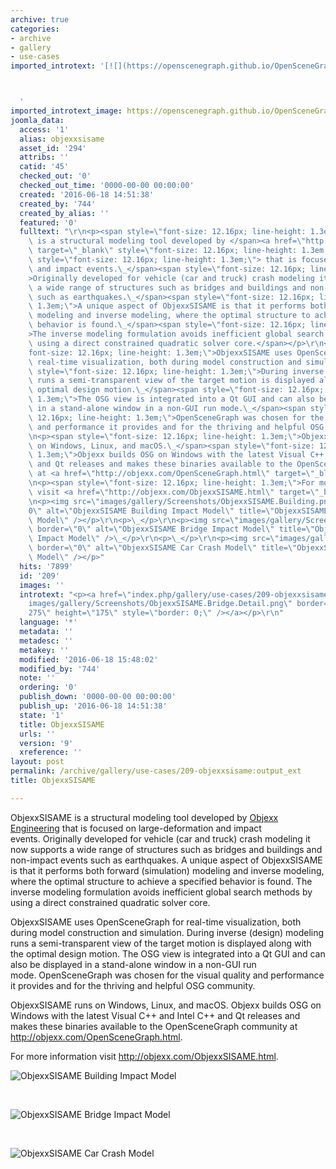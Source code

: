 ```yaml
---
archive: true
categories:
- archive
- gallery
- use-cases
imported_introtext: '[![](https://openscenegraph.github.io/OpenSceneGraphDotComBackup/OpenSceneGraph/www.openscenegraph.com/images/gallery/Screenshots/ObjexxSISAME.Bridge.Detail.png)](https://openscenegraph.github.io/OpenSceneGraphDotComBackup/OpenSceneGraph/www.openscenegraph.com/index.php/gallery/use-cases/209-objexxsisame.html)



  '
imported_introtext_image: https://openscenegraph.github.io/OpenSceneGraphDotComBackup/OpenSceneGraph/www.openscenegraph.com/images/gallery/Screenshots/ObjexxSISAME.Bridge.Detail.png
joomla_data:
  access: '1'
  alias: objexxsisame
  asset_id: '294'
  attribs: ''
  catid: '45'
  checked_out: '0'
  checked_out_time: '0000-00-00 00:00:00'
  created: '2016-06-18 14:51:38'
  created_by: '744'
  created_by_alias: ''
  featured: '0'
  fulltext: "\r\n<p><span style=\"font-size: 12.16px; line-height: 1.3em;\">ObjexxSISAME\
    \ is a structural modeling tool developed by </span><a href=\"http://objexx.com\"\
    \ target=\"_blank\" style=\"font-size: 12.16px; line-height: 1.3em;\">Objexx Engineering</a><span\
    \ style=\"font-size: 12.16px; line-height: 1.3em;\"> that is focused on large-deformation\
    \ and impact events.\_</span><span style=\"font-size: 12.16px; line-height: 1.3em;\"\
    >Originally developed for vehicle (car and truck) crash modeling it now supports\
    \ a wide range of structures such as bridges and buildings and non-impact events\
    \ such as earthquakes.\_</span><span style=\"font-size: 12.16px; line-height:\
    \ 1.3em;\">A unique aspect of ObjexxSISAME is that it performs both forward (simulation)\
    \ modeling and inverse modeling, where the optimal structure to achieve a specified\
    \ behavior is found.\_</span><span style=\"font-size: 12.16px; line-height: 1.3em;\"\
    >The inverse modeling formulation avoids inefficient global search methods by\
    \ using a direct constrained quadratic solver core.</span></p>\r\n<p><span style=\"\
    font-size: 12.16px; line-height: 1.3em;\">ObjexxSISAME uses OpenSceneGraph for\
    \ real-time visualization, both during model construction and simulation.\_</span><span\
    \ style=\"font-size: 12.16px; line-height: 1.3em;\">During inverse (design) modeling\
    \ runs a semi-transparent view of the target motion is displayed along with the\
    \ optimal design motion.\_</span><span style=\"font-size: 12.16px; line-height:\
    \ 1.3em;\">The OSG view is integrated into a Qt GUI and can also be displayed\
    \ in a stand-alone window in a non-GUI run mode.\_</span><span style=\"font-size:\
    \ 12.16px; line-height: 1.3em;\">OpenSceneGraph was chosen for the visual quality\
    \ and performance it provides and for the thriving and helpful OSG community.</span></p>\r\
    \n<p><span style=\"font-size: 12.16px; line-height: 1.3em;\">ObjexxSISAME runs\
    \ on Windows, Linux, and macOS.\_</span><span style=\"font-size: 12.16px; line-height:\
    \ 1.3em;\">Objexx builds OSG on Windows with the latest Visual C++ and Intel C++\
    \ and Qt releases and makes these binaries available to the OpenSceneGraph community\
    \ at <a href=\"http://objexx.com/OpenSceneGraph.html\" target=\"_blank\">http://objexx.com/OpenSceneGraph.html</a>.</span></p>\r\
    \n<p><span style=\"font-size: 12.16px; line-height: 1.3em;\">For more information\
    \ visit <a href=\"http://objexx.com/ObjexxSISAME.html\" target=\"_blank\">http://objexx.com/ObjexxSISAME.html</a>.</span></p>\r\
    \n<p><img src=\"images/gallery/Screenshots/ObjexxSISAME.Building.png\" border=\"\
    0\" alt=\"ObjexxSISAME Building Impact Model\" title=\"ObjexxSISAME Building Impact\
    \ Model\" /></p>\r\n<p>\_</p>\r\n<p><img src=\"images/gallery/Screenshots/ObjexxSISAME.Bridge.png\"\
    \ border=\"0\" alt=\"ObjexxSISAME Bridge Impact Model\" title=\"ObjexxSISAME Bridge\
    \ Impact Model\" />\_</p>\r\n<p>\_</p>\r\n<p><img src=\"images/gallery/Screenshots/ObjexxSISAME.Car.png\"\
    \ border=\"0\" alt=\"ObjexxSISAME Car Crash Model\" title=\"ObjexxSISAME Car Crash\
    \ Model\" /></p>"
  hits: '7899'
  id: '209'
  images: ''
  introtext: "<p><a href=\"index.php/gallery/use-cases/209-objexxsisame\"><img src=\"\
    images/gallery/Screenshots/ObjexxSISAME.Bridge.Detail.png\" border=\"0\" width=\"\
    275\" height=\"175\" style=\"border: 0;\" /></a></p>\r\n"
  language: '*'
  metadata: ''
  metadesc: ''
  metakey: ''
  modified: '2016-06-18 15:48:02'
  modified_by: '744'
  note: ''
  ordering: '0'
  publish_down: '0000-00-00 00:00:00'
  publish_up: '2016-06-18 14:51:38'
  state: '1'
  title: ObjexxSISAME
  urls: ''
  version: '9'
  xreference: ''
layout: post
permalink: /archive/gallery/use-cases/209-objexxsisame:output_ext
title: ObjexxSISAME

---
```

ObjexxSISAME is a structural modeling tool developed by [Objexx Engineering](http://objexx.com) that is focused on large-deformation and impact events. Originally developed for vehicle (car and truck) crash modeling it now supports a wide range of structures such as bridges and buildings and non-impact events such as earthquakes. A unique aspect of ObjexxSISAME is that it performs both forward (simulation) modeling and inverse modeling, where the optimal structure to achieve a specified behavior is found. The inverse modeling formulation avoids inefficient global search methods by using a direct constrained quadratic solver core.


ObjexxSISAME uses OpenSceneGraph for real-time visualization, both during model construction and simulation. During inverse (design) modeling runs a semi-transparent view of the target motion is displayed along with the optimal design motion. The OSG view is integrated into a Qt GUI and can also be displayed in a stand-alone window in a non-GUI run mode. OpenSceneGraph was chosen for the visual quality and performance it provides and for the thriving and helpful OSG community.


ObjexxSISAME runs on Windows, Linux, and macOS. Objexx builds OSG on Windows with the latest Visual C++ and Intel C++ and Qt releases and makes these binaries available to the OpenSceneGraph community at <http://objexx.com/OpenSceneGraph.html>.


For more information visit <http://objexx.com/ObjexxSISAME.html>.


![ObjexxSISAME Building Impact Model](https://openscenegraph.github.io/OpenSceneGraphDotComBackup/OpenSceneGraph/www.openscenegraph.com/images/gallery/Screenshots/ObjexxSISAME.Building.png "ObjexxSISAME Building Impact Model")


 


![ObjexxSISAME Bridge Impact Model](https://openscenegraph.github.io/OpenSceneGraphDotComBackup/OpenSceneGraph/www.openscenegraph.com/images/gallery/Screenshots/ObjexxSISAME.Bridge.png "ObjexxSISAME Bridge Impact Model") 


 


![ObjexxSISAME Car Crash Model](https://openscenegraph.github.io/OpenSceneGraphDotComBackup/OpenSceneGraph/www.openscenegraph.com/images/gallery/Screenshots/ObjexxSISAME.Car.png "ObjexxSISAME Car Crash Model")


